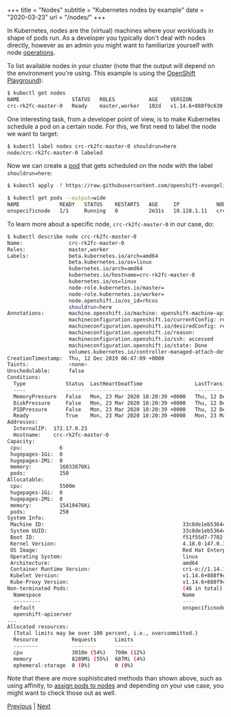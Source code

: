 +++
title = "Nodes"
subtitle = "Kubernetes nodes by example"
date = "2020-03-23"
url = "/nodes/"
+++

In Kubernetes, nodes are the (virtual) machines where your workloads in shape of pods run. As a developer you typically don't deal with nodes directly, however as an admin
you might want to familiarize yourself with node [operations](https://kubernetes.io/docs/concepts/nodes/node/).

To list available nodes in your cluster (note that the output will depend on the environment
you're using. This example is using the [OpenShift Playground](/diy/)):

```bash
$ kubectl get nodes
NAME                 STATUS   ROLES           AGE    VERSION
crc-rk2fc-master-0   Ready    master,worker   102d   v1.14.6+888f9c630
```

One interesting task, from a developer point of view, is to make Kubernetes
schedule a pod on a certain node. For this, we first need to label the node
we want to target:

```bash
$ kubectl label nodes crc-rk2fc-master-0 shouldrun=here
node/crc-rk2fc-master-0 labeled
```

Now we can create a [pod](https://github.com/openshift-evangelists/kbe/blob/master/specs/nodes/pod.yaml)
that gets scheduled on the node with the label `shouldrun=here`:

```bash
$ kubectl apply -f https://raw.githubusercontent.com/openshift-evangelists/kbe/master/specs/nodes/pod.yaml

$ kubectl get pods --output=wide
NAME             READY   STATUS    RESTARTS   AGE     IP            NODE            NOMINATED NODE   READINESS GATES
onspecificnode   1/1     Running   0          2m31s   10.128.1.11   crc-rk2fc-master-0   <none>           <none>
```

To learn more about a specific node, `crc-rk2fc-master-0` in our case, do:

```bash
$ kubectl describe node crc-rk2fc-master-0
Name:               crc-rk2fc-master-0
Roles:              master,worker
Labels:             beta.kubernetes.io/arch=amd64
                    beta.kubernetes.io/os=linux
                    kubernetes.io/arch=amd64
                    kubernetes.io/hostname=crc-rk2fc-master-0
                    kubernetes.io/os=linux
                    node-role.kubernetes.io/master=
                    node-role.kubernetes.io/worker=
                    node.openshift.io/os_id=rhcos
                    shouldrun=here
Annotations:        machine.openshift.io/machine: openshift-machine-api/crc-rk2fc-master-0
                    machineconfiguration.openshift.io/currentConfig: rendered-master-757d2d73a4ba859a3508c78070169043
                    machineconfiguration.openshift.io/desiredConfig: rendered-master-757d2d73a4ba859a3508c78070169043
                    machineconfiguration.openshift.io/reason:
                    machineconfiguration.openshift.io/ssh: accessed
                    machineconfiguration.openshift.io/state: Done
                    volumes.kubernetes.io/controller-managed-attach-detach: true
CreationTimestamp:  Thu, 12 Dec 2019 06:47:09 +0000
Taints:             <none>
Unschedulable:      false
Conditions:
  Type             Status  LastHeartbeatTime                 LastTransitionTime                Reason                       Message
  ----             ------  -----------------                 ------------------                ------                       -------
  MemoryPressure   False   Mon, 23 Mar 2020 18:20:39 +0000   Thu, 12 Dec 2019 06:47:08 +0000   KubeletHasSufficientMemory   kubelet has sufficient memoryavailable
  DiskPressure     False   Mon, 23 Mar 2020 18:20:39 +0000   Thu, 12 Dec 2019 06:47:08 +0000   KubeletHasNoDiskPressure     kubelet has no disk pressure
  PIDPressure      False   Mon, 23 Mar 2020 18:20:39 +0000   Thu, 12 Dec 2019 06:47:08 +0000   KubeletHasSufficientPID      kubelet has sufficient PID available
  Ready            True    Mon, 23 Mar 2020 18:20:39 +0000   Mon, 23 Mar 2020 17:56:48 +0000   KubeletReady                 kubelet is posting ready status
Addresses:
  InternalIP:  172.17.0.23
  Hostname:    crc-rk2fc-master-0
Capacity:
 cpu:            6
 hugepages-1Gi:  0
 hugepages-2Mi:  0
 memory:         16033876Ki
 pods:           250
Allocatable:
 cpu:            5500m
 hugepages-1Gi:  0
 hugepages-2Mi:  0
 memory:         15419476Ki
 pods:           250
System Info:
 Machine ID:                                             33c8de1eb5364c94b5e215e58eef30ac
 System UUID:                                            33c8de1eb5364c94b5e215e58eef30ac
 Boot ID:                                                f51f55d7-7702-48bc-bbc0-d68372e0fbf1
 Kernel Version:                                         4.18.0-147.0.3.el8_1.x86_64
 OS Image:                                               Red Hat Enterprise Linux CoreOS 42.81.20191203.0 (Ootpa)
 Operating System:                                       linux
 Architecture:                                           amd64
 Container Runtime Version:                              cri-o://1.14.11-0.24.dev.rhaos4.2.gitc41de67.el8
 Kubelet Version:                                        v1.14.6+888f9c630
 Kube-Proxy Version:                                     v1.14.6+888f9c630
Non-terminated Pods:                                     (46 in total)
  Namespace                                              Name                                               CPU Requests  CPU Limits  Memory Requests  Memory Limits  AGE
  ---------                                              ----                                               ------------  ----------  ---------------  -------------  ---
  default                                                onspecificnode                                               0 (0%)        0 (0%)      0 (0%)           0 (0%)         3m2s
  openshift-apiserver                                    
...
Allocated resources:
  (Total limits may be over 100 percent, i.e., overcommitted.)
  Resource           Requests      Limits
  --------           --------      ------
  cpu                3010m (54%)   700m (12%)
  memory             8289Mi (55%)  687Mi (4%)
  ephemeral-storage  0 (0%)        0 (0%)
```

Note that there are more sophisticated methods than shown above, such as using affinity, to [assign pods to nodes](https://kubernetes.io/docs/concepts/configuration/assign-pod-node/) and depending on your use case, you might want to check those out as well.

[Previous](/ic) | [Next](/api)
